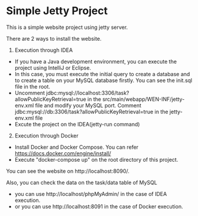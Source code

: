 # Simple Jetty Project

This is a simple website project using jetty server.

There are 2 ways to install the website.
1. Execution through IDEA
  - If you have a Java development environment, you can execute the project using IntelliJ or Eclipse.
  - In this case, you must execute the initial query to create a database and to create a table on your MySQL database firstly. You can see the init.sql file in the root.
  - Uncomment <Set name="Url">jdbc:mysql://localhost:3306/task?allowPublicKeyRetrieval=true</Set> in the src/main/webapp/WEN-INF/jetty-env.xml file and modify your MySQL port. Comment <Set name="Url">jdbc:mysql://db:3306/task?allowPublicKeyRetrieval=true</Set> in the jetty-env.xml file
  - Excute the project on the IDEA(jetty-run command)

2. Execution through Docker
  - Install Docker and Docker Compose. You can refer https://docs.docker.com/engine/install/
  - Execute "docker-compose up" on the root directory of this project.
  
You can see the website on http://localhost:8090/.

Also, you can check the data on the task/data table of MySQL
  - you can use http://localhost/phpMyAdmin/ in the case of IDEA execution.
  - or you can use http://localhost:8091 in the case of Docker execution.
